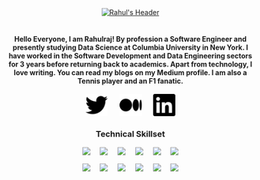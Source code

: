<div align="center">
  <a href="#"><img src="Header123 (1).gif" alt="Rahul's Header"></a>
  <br> </br>
</div>
  
<div align="center">
  
<h4> Hello Everyone, I am Rahulraj! By profession a Software Engineer and presently studying Data Science at Columbia University in New York. I have worked in the Software Development and Data Engineering sectors for 3 years before returning back to academics. Apart from technology, I love writing. You can read my blogs on my Medium profile. I am also a Tennis player and an F1 fanatic. </h4>

</div>

<p align='center'>
<a href="https://twitter.com/rjrahul24"><img height="45" src="https://github.com/rjrahul24/rjrahul24/blob/main/Images/twitter.svg?raw=true"></a>&nbsp;&nbsp;&nbsp;&nbsp;&nbsp;
<a href="https://medium.com/@rahul.roger24"><img height="45" src="https://github.com/rjrahul24/rjrahul24/blob/main/Images/medium.svg?raw=true"></a>&nbsp;&nbsp;&nbsp;&nbsp;&nbsp;
<a href="https://www.linkedin.com/in/rjrahul24/"><img height="45" src="https://github.com/rjrahul24/rjrahul24/blob/main/Images/linkedin.svg?raw=true"></a>
</p>

<div align="center" title="Skills">
  <p>
    <h3> Technical Skillset </h3>
    </p>
  
![](https://img.shields.io/badge/PowerBI-Tools-informational?style=flat&logo=power-bi&logoColor=white&color=2bbc8a)&nbsp;&nbsp;&nbsp;&nbsp;
![](https://img.shields.io/badge/Python-Language-informational?style=flat&logo=python&logoColor=white&color=2bbc8a)&nbsp;&nbsp;&nbsp;&nbsp;
![](https://img.shields.io/badge/Databricks-Services-informational?style=flat&logo=databricks&logoColor=white&color=2bbc8a)&nbsp;&nbsp;&nbsp;&nbsp;
![](https://img.shields.io/badge/ApacheSpark-Frameworks-informational?style=flat&logo=apache-spark&logoColor=white&color=2bbc8a)&nbsp;&nbsp;&nbsp;&nbsp;
![](https://img.shields.io/badge/Tensorflow-Tools-informational?style=flat&logo=tensorflow&logoColor=white&color=2bbc8a)&nbsp;&nbsp;&nbsp;&nbsp;
![](https://img.shields.io/badge/SQL-Language-informational?style=flat&logo=microsoft-sql-server&logoColor=white&color=2bbc8a)

![](https://img.shields.io/badge/AzureDataExplorer-Services-informational?style=flat&logo=azure-data-explorer&logoColor=white&color=2bbc8a)&nbsp;&nbsp;&nbsp;&nbsp;
![](https://img.shields.io/badge/AzurePipelines-Frameworks-informational?style=flat&logo=azure-pipelines&logoColor=white&color=2bbc8a)&nbsp;&nbsp;&nbsp;&nbsp;
![](https://img.shields.io/badge/AzureMLStudio-Tools-informational?style=flat&logo=microsoft-azure&logoColor=white&color=2bbc8a)&nbsp;&nbsp;&nbsp;&nbsp;
![](https://img.shields.io/badge/Scala-Language-informational?style=flat&logo=scala&logoColor=white&color=2bbc8a)&nbsp;&nbsp;&nbsp;&nbsp;
![](https://img.shields.io/badge/AzureFunctions-Services-informational?style=flat&logo=azure-functions&logoColor=white&color=2bbc8a)&nbsp;&nbsp;&nbsp;&nbsp;
![](https://img.shields.io/badge/GraphQL-Frameworks-informational?style=flat&logo=graphql&logoColor=white&color=2bbc8a)

</div>
